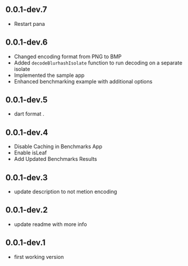 ## 0.0.1-dev.7

* Restart pana 

## 0.0.1-dev.6

* Changed encoding format from PNG to BMP
* Added `decodeBlurhashIsolate` function to run decoding on a separate isolate
* Implemented the sample app
* Enhanced benchmarking example with additional options
 
## 0.0.1-dev.5

* dart format .

## 0.0.1-dev.4

* Disable Caching in Benchmarks App
* Enable isLeaf
* Add Updated Benchmarks Results

## 0.0.1-dev.3

* update description to not metion encoding

## 0.0.1-dev.2

* update readme with more info

## 0.0.1-dev.1

* first working version
